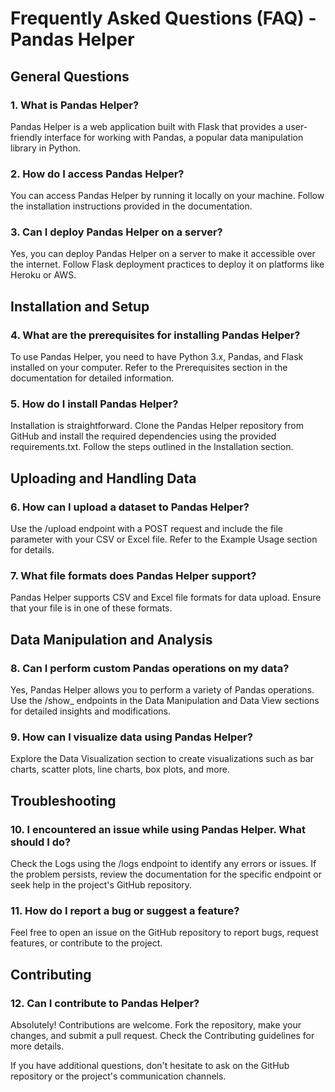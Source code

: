 # Frequently Asked Questions (FAQ) - Pandas Helper

## General Questions

### 1. What is Pandas Helper?
Pandas Helper is a web application built with Flask that provides a user-friendly interface for working with Pandas, a popular data manipulation library in Python.

### 2. How do I access Pandas Helper?
You can access Pandas Helper by running it locally on your machine. Follow the installation instructions provided in the documentation.

### 3. Can I deploy Pandas Helper on a server?
Yes, you can deploy Pandas Helper on a server to make it accessible over the internet. Follow Flask deployment practices to deploy it on platforms like Heroku or AWS.

## Installation and Setup

### 4. What are the prerequisites for installing Pandas Helper?
To use Pandas Helper, you need to have Python 3.x, Pandas, and Flask installed on your computer. Refer to the Prerequisites section in the documentation for detailed information.

### 5. How do I install Pandas Helper?
Installation is straightforward. Clone the Pandas Helper repository from GitHub and install the required dependencies using the provided requirements.txt. Follow the steps outlined in the Installation section.

## Uploading and Handling Data

### 6. How can I upload a dataset to Pandas Helper?
Use the /upload endpoint with a POST request and include the file parameter with your CSV or Excel file. Refer to the Example Usage section for details.

### 7. What file formats does Pandas Helper support?
Pandas Helper supports CSV and Excel file formats for data upload. Ensure that your file is in one of these formats.

## Data Manipulation and Analysis

### 8. Can I perform custom Pandas operations on my data?
Yes, Pandas Helper allows you to perform a variety of Pandas operations. Use the /show_ endpoints in the Data Manipulation and Data View sections for detailed insights and modifications.

### 9. How can I visualize data using Pandas Helper?
Explore the Data Visualization section to create visualizations such as bar charts, scatter plots, line charts, box plots, and more.

## Troubleshooting

### 10. I encountered an issue while using Pandas Helper. What should I do?
Check the Logs using the /logs endpoint to identify any errors or issues. If the problem persists, review the documentation for the specific endpoint or seek help in the project's GitHub repository.

### 11. How do I report a bug or suggest a feature?
Feel free to open an issue on the GitHub repository to report bugs, request features, or contribute to the project.

## Contributing

### 12. Can I contribute to Pandas Helper?
Absolutely! Contributions are welcome. Fork the repository, make your changes, and submit a pull request. Check the Contributing guidelines for more details.

If you have additional questions, don't hesitate to ask on the GitHub repository or the project's communication channels.
